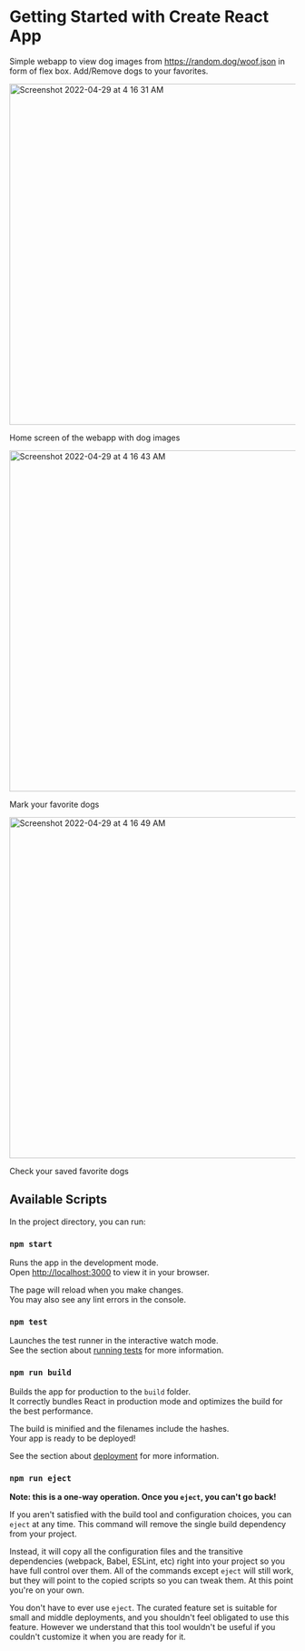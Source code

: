 # Getting Started with Create React App

Simple webapp to view dog images from https://random.dog/woof.json in form of flex box. Add/Remove dogs to your favorites.

<img width="600" alt="Screenshot 2022-04-29 at 4 16 31 AM" src="https://user-images.githubusercontent.com/55511661/165860358-e9349ce1-2cb5-42ec-a936-0854e38c08a7.png">

Home screen of the webapp with dog images

<img width="600" alt="Screenshot 2022-04-29 at 4 16 43 AM" src="https://user-images.githubusercontent.com/55511661/165860335-0dcceed8-10e7-4847-98ad-456d5bdddc85.png">

Mark your favorite dogs

<img width="600" alt="Screenshot 2022-04-29 at 4 16 49 AM" src="https://user-images.githubusercontent.com/55511661/165860317-3837c608-2385-4366-b3bb-3096d91c4b45.png">

Check your saved favorite dogs


## Available Scripts

In the project directory, you can run:

### `npm start`

Runs the app in the development mode.\
Open [http://localhost:3000](http://localhost:3000) to view it in your browser.

The page will reload when you make changes.\
You may also see any lint errors in the console.

### `npm test`

Launches the test runner in the interactive watch mode.\
See the section about [running tests](https://facebook.github.io/create-react-app/docs/running-tests) for more information.

### `npm run build`

Builds the app for production to the `build` folder.\
It correctly bundles React in production mode and optimizes the build for the best performance.

The build is minified and the filenames include the hashes.\
Your app is ready to be deployed!

See the section about [deployment](https://facebook.github.io/create-react-app/docs/deployment) for more information.

### `npm run eject`

**Note: this is a one-way operation. Once you `eject`, you can't go back!**

If you aren't satisfied with the build tool and configuration choices, you can `eject` at any time. This command will remove the single build dependency from your project.

Instead, it will copy all the configuration files and the transitive dependencies (webpack, Babel, ESLint, etc) right into your project so you have full control over them. All of the commands except `eject` will still work, but they will point to the copied scripts so you can tweak them. At this point you're on your own.

You don't have to ever use `eject`. The curated feature set is suitable for small and middle deployments, and you shouldn't feel obligated to use this feature. However we understand that this tool wouldn't be useful if you couldn't customize it when you are ready for it.

